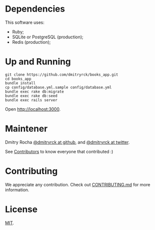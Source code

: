 # Dependencies

This software uses:

* Ruby;
* SQLite or PostgreSQL (production);
* Redis (production);

# Up and Running

    git clone https://github.com/dmitryrck/books_app.git
    cd books_app
    bundle install
    cp config/database.yml.sample config/database.yml
    bundle exec rake db:migrate
    bundle exec rake db:seed
    bundle exec rails server

Open [http://localhost:3000](http://localhost:3000).

# Maintener

Dmitry Rocha [@dmitryrck at github](http://github.com/dmitryrck), and
[@dmitryrck at twitter](http://twitter.com/dmitryrck).

See [Contributors](https://github.com/dmitryrck/books_app/graphs/contributors)
to know everyone that contributed :)

# Contributing

We appreciate any contribution. Check out [CONTRIBUTING.md](CONTRIBUTING.md)
for more information.

# License

[MIT](http://opensource.org/licenses/MIT).
